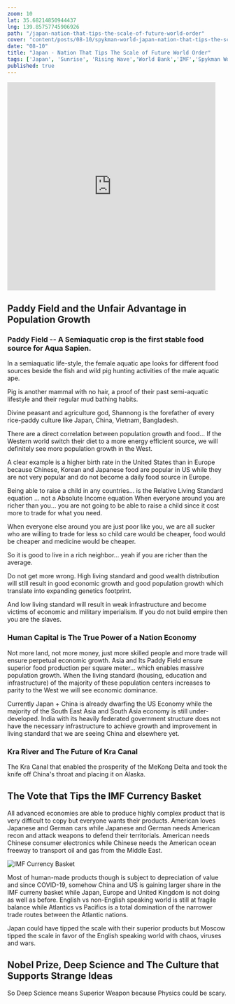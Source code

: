 ```yaml
--- 
zoom: 10
lat: 35.68214850944437 
lng: 139.85757745906926
path: "/japan-nation-that-tips-the-scale-of-future-world-order"
cover: "content/posts/08-10/spykman-world-japan-nation-that-tips-the-scale-of-future-world-order.jpg"
date: "08-10"
title: "Japan - Nation That Tips The Scale of Future World Order"
tags: ['Japan', 'Sunrise', 'Rising Wave','World Bank','IMF','Spykman World','Nicholas Spykman']    
published: true
---
```

<iframe src="https://www.facebook.com/plugins/video.php?href=https%3A%2F%2Fwww.facebook.com%2Fspykmanworld%2Fvideos%2F2369393896663012%2F&show_text=0&width=476" width="476" height="476" style="border:none;overflow:hidden" scrolling="no" frameborder="0" allowTransparency="true" allowFullScreen="true"></iframe>

## Paddy Field and the Unfair Advantage in Population Growth 

### Paddy Field -- A Semiaquatic crop is the first stable food source for Aqua Sapien.
In a semiaquatic life-style, the female aquatic ape looks for different food sources beside the fish and wild pig hunting activities of the male aquatic ape. 

Pig is another mammal with no hair, a proof of their past semi-aquatic lifestyle and their regular mud bathing habits.

Divine peasant and agriculture god, Shannong is the forefather of every rice-paddy culture like Japan, China, Vietnam, Bangladesh.

There are a direct correlation between population growth and food…  If the Western world switch their diet to a more energy efficient source, we will definitely see more population growth in the West.

A clear example is a higher birth rate in the United States than in Europe because Chinese, Korean and Japanese food are popular in US while they are not very popular and do not become a daily food source in Europe.

Being able to raise a child in any countries… is the Relative Living Standard equation … not a Absolute Income equation When everyone around you are richer than you… you are not going to be able to raise a child since it cost more to trade for what you need.

When everyone else around you are just poor like you, we are all sucker who are willing to trade for less so child care would be cheaper, food would be cheaper and medicine would be cheaper.

So it is good to live in a rich neighbor… yeah if you are richer than the average.

Do not get more wrong. High living standard and good wealth distribution will still result in good economic growth and good population growth which translate into expanding genetics footprint.

And low living standard will result in weak infrastructure and become victims of economic and military imperialism. If you do not build empire then you are the slaves.

### Human Capital is The True Power of a Nation Economy
Not more land, not more money, just more skilled people and more trade will ensure perpetual economic growth.
Asia and Its Paddy Field ensure superior food production per square meter… which enables massive population growth.
When the living standard (housing, education and infrastructure) of the majority of these population centers increases to parity to the West we will see economic dominance. 

Currently Japan + China is already dwarfing the US Economy while the majority of the South East Asia and South Asia economy is still under-developed. India with its heavily federated government structure does not have the necessary infrastructure to achieve growth and improvement in living standard that we are seeing China and elsewhere yet.


### Kra River and The Future of Kra Canal
The Kra Canal that enabled the prosperity of the MeKong Delta and took the knife off China's throat and placing it on Alaska.


## The Vote that Tips the IMF Currency Basket
All advanced economies are able to produce highly complex product that is very difficult to copy but everyone wants their products. American loves Japanese and German cars while Japanese and German needs American recon and attack weapons to defend their territorials. American needs Chinese consumer electronics while Chinese needs the American ocean freeway to transport oil and gas from the Middle East. 

![IMF Currency Basket](https://storage.googleapis.com/spykman-world/IMF_Currency_Basket.png)

Most of human-made products though is subject to depreciation of value and since COVID-19, somehow China and US is gaining larger share in the IMF curreny basket while Japan, Europe and United Kingdom is not doing as well as before. English vs non-English speaking world is still at fragile balance while Atlantics vs Pacifics is a total domination of the narrower trade routes between the Atlantic nations.  

Japan could have tipped the scale with their superior products but Moscow tipped the scale in favor of the English speaking world with chaos, viruses and wars.


## Nobel Prize, Deep Science and The Culture that Supports Strange Ideas 
So Deep Science means Superior Weapon because Physics could be scary.



